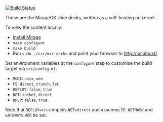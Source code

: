 [![Build Status](https://travis-ci.org/mirage/mirage-decks.svg?branch=master)](https://travis-ci.org/mirage/mirage-decks)

These are the MirageOS slide decks, written as a self-hosting unikernel.

To view the content locally:

* [Install Mirage](http://www.openmirage.org/wiki/install)
* `make configure`
* `make build`
* Run `sudo ./src/mir-decks` and point your browser to <http://localhost/>.

Set environment variables at the `configure` step to customise the build target
via `src/config.ml`:

+ `MODE`: `unix`, `xen`
+ `FS`: `direct`, `crunch`, `fat`
+ `DEPLOY`: `false`, `true`
+ `NET`: `socket`, `direct`
+ `DHCP`: `false`, `true`

Note that `DEPLOY=true` implies `NET=direct` and assumes `IP`, `NETMASK` and
`GATEWAYS` will be set.
